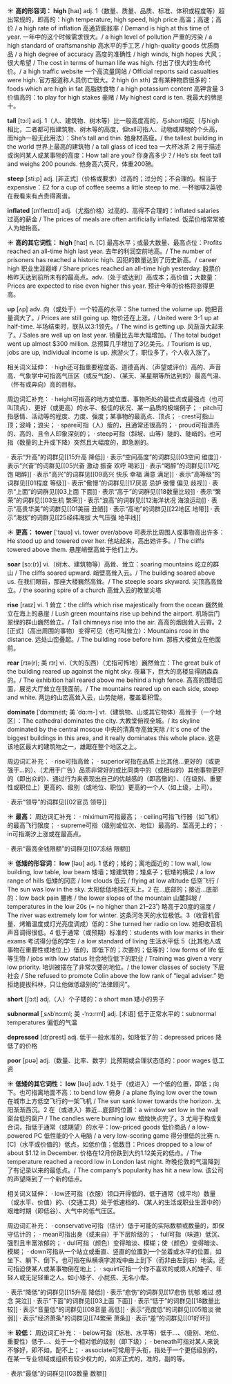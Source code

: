 ☀ <span class="category">**高的形容词：**</span>
<span class="vocabulary">**high**</span> [haɪ] 
<span class="definition">adj. 1（数量、质量、品质、标准、体积或程度等）超出常规的，即高的：</span>high temperature, high speed, high price 高温；高速；高价 / a high rate of inflation 高通货膨胀率 / Demand is high at this time of year. 一年中的这个时候需求很大。/ a high level of pollution 严重的污染 / a high standard of craftsmanship 高水平的手工艺 / high-quality goods 优质商品 / a high degree of accuracy 高度的准确性 / high winds, high hopes 大风；很大希望 / The cost in terms of human life was high. 付出了很大的生命代价。/ a high traffic website 一个高流量网站 / Official reports said casualties were high. 官方报道称人员伤亡很大。<span class="definition">2 high (in sth) 含有某种物质很多的：</span>foods which are high in fat 高脂肪食物 / a high potassium content 高钾含量 <span class="definition">3 价值高的：</span>to play for high stakes 豪赌 / My highest card is ten. 我最大的牌是十。

<span class="vocabulary">**tall**</span> [tɔ:l] 
<span class="definition">adj. 1（人、建筑物、树木等）比一般高度高的，与short相反（与high相比，二者都可指建筑物、树木等的高度，但tall可指人、动物或植物的个头高，而high一般无此用法）：</span>She’s tall and thin. 她身材高瘦。/ the tallest building in the world 世界上最高的建筑物 / a tall glass of iced tea 一大杯冰茶 <span class="definition">2 用于描述或询问某人或某事物的高度：</span>How tall are you? 你身高多少？/ He’s six feet tall and weighs 200 pounds. 他身高六英尺，体重200磅。

<span class="vocabulary">**steep**</span> [sti:p] 
<span class="definition">adj. [非正式]（价格或要求）过高的；过分的；不合理的。相当于expensive：</span>£2 for a cup of coffee seems a little steep to me. 一杯咖啡2英镑在我看来有点贵得离谱。
           
<span class="vocabulary">**inflated**</span> [ɪnˈfleɪtɪd]
<span class="definition">adj.（尤指价格）过高的、高得不合理的：</span>inflated salaries 过高的薪金 / The prices of meals are often artificially inflated. 饭菜价格常常被人为地抬高。

☀ <span class="category">**高的其它词性：**</span>
<span class="vocabulary">**high**</span> [haɪ] 
<span class="definition">n. [C] 最高水平；或最大数量、最高点位：</span>Profits reached an all-time high last year. 去年的利润空前地高。/ The number of prisoners has reached a historic high. 囚犯的数量达到了历史新高。/ career high 职业生涯巅峰 / Share prices reached an all-time high yesterday. 股票价格昨天达到前所未有的最高点。<span class="definition">adv.（处于或达到）高成本；高价值；大数量：</span>Prices are expected to rise even higher this year. 预计今年的价格将涨得更高。

<span class="vocabulary">**up**</span> [ʌp] 
<span class="definition">adv. 向（或处于）一个较高的水平：</span>She turned the volume up. 她把音量调大了。/ Prices are still going up. 物价还在上涨。/ United were 3-1 up at half-time. 半场结束时，联队以3:1领先。/ The wind is getting up. 风渐渐大起来了。/ Sales are well up on last year. 销量比去年大幅增加。/ The total budget went up almost $300 million. 总预算几乎增加了3亿美元。/ Tourism is up, jobs are up, individual income is up. 旅游火了，职位多了，个人收入涨了。

相关词义延伸：
· high还可指重要程度高、道德高尚、（声望或评价）高的、声音高、气象学中可指高气压区（或反气旋）、（某天、某星期等所达到的）最高气温、（怀有或奔向）高的目标。

周边词汇补充：
· height可指高的地方或位置、事物所处的最佳点或最强点（也可叫顶点）、更好（或更高）的水平、极佳的状况、某一品质的极端例子；
· pitch可指感情、活动等的程度、力度、强度；某事物的最高点、顶点；
· crest可指山顶；波峰；浪尖；
· spare可指（人）瘦的，且通常还很高的；
· proud可指漂亮的、高的、且令人印象深刻的；
· steep可指（斜坡、山等）陡的、陡峭的。也可指（数量的上升或下降）突然且大幅度的，即急剧的。

· 表示“升高”的词群见[[15升高 降低]]
· 表示“空间高度”的词群见[[03空间 维度]]
· 表示“兴奋”的词群见[[05兴奋 激动 振奋 欢呼 喝彩]]
· 表示“喝醉”的词群见[[17吃饱 喝醉]]
· 表示“高兴”的词群见[[09高兴 快乐 幸福 满意 满足]]
· 表示“高等级”的词群见[[01程度 等级]]
· 表示“傲慢”的词群见[[17厌恶 忌妒 傲慢 偏见 歧视]]
· 表示“上面”的词群见[[03上面 下面]]
· 表示“高于”的词群见[[18数量比较]]
· 表示“繁荣”的词群见[[03生机 繁荣]]
· 表示“浪高”的词群见[[12海洋状况 海浪运动]]
· 表示“高贵华美”的词群见[[01美丽 丑陋]]
· 表示“高地”的词群见[[22地区 地带]]
· 表示“海拔”的词群见[[25经纬海拔 大气压强 地平线]]

☀ <span class="category">**更高：**</span>
<span class="vocabulary">**tower**</span> ['taʊə] 
<span class="definition">vi. tower over/above 可表示比周围人或事物高出许多：</span>He stood up and towered over her. 他站起来，高出她许多。/ The cliffs towered above them. 悬崖峭壁高耸于他们上方。
           
<span class="vocabulary">**soar**</span> [sɔ:(r)]
<span class="definition">vi.（树木、建筑物等）高耸、耸立：</span>soaring mountains 屹立的群山 / The cliffs soared upward. 峭壁高耸入云。/ The building soared above us. 在我们眼前，那座大楼巍然高耸。/ The steeple soars skyward. 尖顶高高耸立。/ the soaring spire of a church 高耸入云的教堂尖塔
           
<span class="vocabulary">**rise**</span> [raɪz] 
<span class="definition">vi. 1 耸立：</span>the cliffs which rise majestically from the ocean 巍然耸立在海上的悬崖 / Lush green mountains rise up behind the airport. 机场后门翠绿的群山巍然耸立。/ Tall chimneys rise into the air. 高高的烟囱耸入云霄。<span class="definition">2 [正式]（高出周围的事物）变得可见（也可叫耸立）：</span>Mountains rose in the distance. 远处山峦叠起。/ The building rose before him. 那栋大楼耸立在他面前。
           
<span class="vocabulary">**rear**</span> [rɪə(r); 美 rɪr]
<span class="definition">vi.（大的东西）（尤指可怖地）巍然耸立：</span>The great bulk of the building reared up against the night sky. 夜幕下，巨大的高楼显得阴森森的。/ The exhibition hall reared above me behind a high fence. 高高的围墙后面，展览大厅耸立在我面前。/ The mountains reared up on each side, steep and white. 两边的山峦高耸入云，山势陡峭，覆盖着积雪。

<span class="vocabulary">**dominate**</span> [ˈdɒmɪneɪt; 美 ˈdɑ:m-]
<span class="definition">vt.（建筑物、山或其它物体）高耸于（一个地区）：</span>The cathedral dominates the city. 大教堂俯视全城。/ its skyline dominated by the central mosque 中央的清真寺高耸天际 / It's one of the biggest buildings in this area, and it really dominates this whole place. 这是该地区最大的建筑物之一，雄踞在整个地区之上。

周边词汇补充：
· rise可指高耸；
· superior可指在品质上比其他…更好的（或更强于…的）、（尤用于广告）品质非常好的或比同类中的（或相似的）其他事物更好的（即出众的）、通过行为来表现出自己的优越感的（即高傲的）、（在级别、重要性或职位上）更高的、级别（或地位、职位）更高的一个人（如上级，上司）。

· 表示“领导”的词群见[[02官员 领导]]

☀ <span class="category">**最高：**</span>
周边词汇补充：
· miximum可指最高；
· ceiling可指飞行器（如飞机）的最高飞行限度；
· supreme可指（级别或位次、地位）最高的、至高无上的；
· in可指潮汐上涨或在最高点。

· 表示“最高金钱限额”的词群见[[07冻结 限额]]

☀ <span class="category">**低矮的形容词：**</span>
<span class="vocabulary">**low**</span> [ləʊ] 
<span class="definition">adj. 1 低的；矮的；离地面近的：</span>low wall, low building, low table, low beam 矮墙；矮建筑物；矮桌子；低矮的横梁 / a low range of hills 低矮的冈峦 / low clouds 低云 / flying at low altitude 低空飞行 / The sun was low in the sky. 太阳低低地挂在天上。<span class="definition">2 在…底部的；接近…底部的：</span>low back pain 腰疼 / the lower slopes of the mountain 山麓斜坡 / temperatures in the low 20s (= no higher than 21–23˚) 略高于20度的温度 / The river was extremely low for winter. 这条河冬天的水位极低。<span class="definition">3（收音机音量、烤箱温度或灯光亮度调成）低的：</span>She turned her radio on low. 她把收音机声音调得很低。<span class="definition">4 低于通常（或预期）标准的：</span>students with low marks in their exams 考试得分低的学生 / a low standard of living 生活水平低 <span class="definition">5（比其他人或事物在重要性或地位上）低的，即低下的；次要的；低等的：</span>low forms of life 低等生物 / jobs with low status 社会地位低下的职业 / Training was given a very low priority. 培训被摆在了非常次要的地位。/ the lower classes of society 下层社会 / She refused to promote Colin above the low rank of “legal adviser.” 她拒绝提拔科林，只让他做低级别的“法律顾问”。

<span class="vocabulary">**short**</span> [ʃɔ:t] 
<span class="definition">adj.（人）个子矮的：</span>a short man 矮小的男子
           
<span class="vocabulary">**subnormal**</span> [ˌsʌbˈnɔ:ml; 美 -ˈnɔ:rml]
<span class="definition">adj. [术语] 低于正常水平的：</span>subnormal temperatures 偏低的气温
           
<span class="vocabulary">**depressed**</span> [dɪˈprest]
<span class="definition">adj. 低于一般水准的，如降低了的：</span>depressed prices 降低了的价格

<span class="vocabulary">**poor**</span> [pʊə] 
<span class="definition">adj.（数量、比率、数字）比预期或合理状态低的：</span>poor wages 低工资

☀ <span class="category">**低矮的其它词性：**</span>
<span class="vocabulary">**low**</span> [ləʊ] 
<span class="definition">adv. 1 处于（或进入）一个低的位置，即低；向下。也可指离地面不高：</span>to bend low 俯身 / a plane flying low over the town 在城市上方低空飞行的一架飞机 / The sun sank lower towards the horizon. 太阳渐渐西沉。<span class="definition">2 在（或进入）靠近…底部的位置：</span>a window set low in the wall 窗台低的窗户 / The candles were burning low. 蜡烛快点完了。<span class="definition">3 尤用于构成复合词，指低于通常（或期望）的水平：</span>low-priced goods 低价商品 / a low-powered PC 低性能的个人电脑 / a very low-scoring game 得分很低的比赛 <span class="definition">n. [C]（水平或价值的）低点，如低价值；低数目：</span>Prices dropped to a low of about $1.12 in December. 价格在12月份跌到大约1.12美元的低点。/ The temperature reached a record low in London last night. 昨晚伦敦的气温降到了有记录以来的最低点。/ The company’s popularity has hit a new low. 该公司的声望降到了一个新的低点。

相关词义延伸：
· low还可指（衣服）领口开得低的、低于通常（或平均）数量（或水平、价值）的、（交通工具）处于低速档的、（某人的生活或职业生涯中的）艰难时期（即低谷）、大气中的低气压区。

周边词汇补充：
· conservative可指（估计）低于可能的实际数额或数量的，即保守估计的；
· mean可指出身（或来自）于下层阶级的；
· full可指（味道）低沉、强烈且丰富浓郁的；
· dull可指（颜色）变得暗淡、模糊；使（颜色）变得暗淡、模糊；
· down可指从一个站立或垂直、竖直的位置到一个坐着或水平的位置，如坐下、躺下、倒下。也可指在纵横填字游戏中由上到下（而非由左到右）地读。还可指迫使某人或某事物倒在地上；
· squirt可指一个你不喜欢的或烦人的矮子、年轻人或无足轻重之人。如小矮子、小屁孩、无名小辈。

· 表示“降低”的词群见[[15升高 降低]]
· 表示“悲伤”的词群见[[17悲伤 忧郁 难过 想念 哭泣]]
· 表示“下面”的词群见[[03上面 下面]]
· 表示“低于”的词群见[[18数量比较]]
· 表示“音量低”的词群见[[08音量 高低]]
· 表示“亮度低”的词群见[[05暗淡 微弱]]
· 表示“经济萧条”的词群见[[74繁荣 萧条]]
· 表示“差”的词群见[[01好坏]]

☀ <span class="category">**较低：**</span>
周边词汇补充：
· below可指（标准、水平等）低于…、（级别、地位、重要性）低于…、处于一个相对低的级别（即下级）；
· beneath可指对某人来说不够好，即不如，配不上；
· associate可常用于头衔，指处于一个更低级别的，在某一专业领域或组织有较少权力的，如非正式的，准的，副的等。

· 表示“最低”的词群见[[03数量 数额]]
